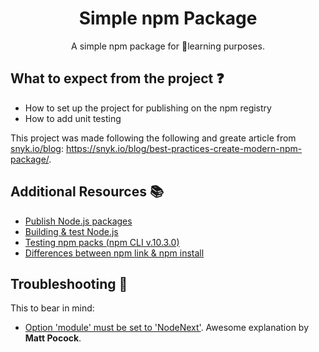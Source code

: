 <div align="center">

# Simple npm Package

A simple npm package for 📖learning purposes.

</div>

## What to expect from the project ❓

- How to set up the project for publishing on the npm registry
- How to add unit testing

This project was made following the following and greate article from [snyk.io/blog](snyk.io/blog): https://snyk.io/blog/best-practices-create-modern-npm-package/.

## Additional Resources 📚

- [Publish Node.js packages](https://docs.github.com/en/actions/publishing-packages/publishing-nodejs-packages)
- [Building & test Node.js](https://docs.github.com/en/actions/automating-builds-and-tests/building-and-testing-nodejs)
- [Testing npm packs (npm CLI v.10.3.0)](https://docs.npmjs.com/cli/v10/commands/npm-pack)
- [Differences between npm link & npm install](https://stackoverflow.com/questions/50674052/difference-between-npm-link-x-and-npm-install-path-to-x-)

## Troubleshooting 🧰

This to bear in mind:

- [Option 'module' must be set to 'NodeNext'](https://www.totaltypescript.com/concepts/option-module-must-be-set-to-nodenext-when-option-moduleresolution-is-set-to-nodenext). Awesome explanation by **Matt Pocock**.
